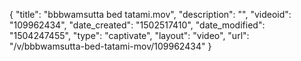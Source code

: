 {
    "title": "bbbwamsutta bed tatami.mov",
    "description": "",
    "videoid": "109962434",
    "date_created": "1502517410",
    "date_modified": "1504247455",
    "type": "captivate",
    "layout": "video",
    "url": "\/v\/bbbwamsutta-bed-tatami-mov\/109962434"
}